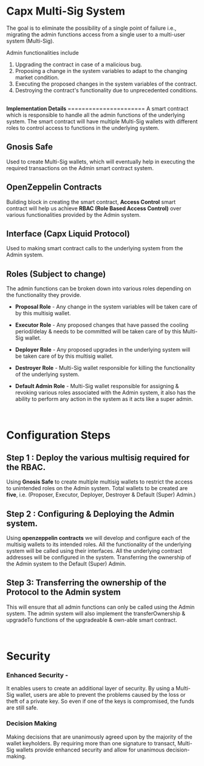 <b>Capx Multi-Sig System </b>
====================================
The goal is to eliminate the possibility of a single point of failure i.e., migrating the admin functions access from a single user to a multi-user system (Multi-Sig).

Admin functionalities include

1. Upgrading the contract in case of a malicious bug.
2. Proposing a change in the system variables to adapt to the changing market condition.
3. Executing the proposed changes in the system variables of the contract.
4. Destroying the contract's functionality due to unprecedented conditions.

<br>
<b>Implementation Details</b>
======================
A smart contract which is responsible to handle all the admin functions of the underlying system. The smart contract will have multiple Multi-Sig wallets with different roles to control access to functions in the underlying system.


## **Gnosis Safe**

Used to create Multi-Sig wallets, which will eventually help in executing the required transactions on the Admin smart contract system.

## **OpenZeppelin Contracts**

Building block in creating the smart contract, **Access Control** smart contract will help us achieve **RBAC (Role Based Access Control)** over various functionalities provided by the Admin system.

## **Interface (Capx Liquid Protocol)**

Used to making smart contract calls to the underlying system from the Admin system.

## **Roles (Subject to change)**

The admin functions can be broken down into various roles depending on the functionality they provide.

- **Proposal Role** - Any change in the system variables will be taken care of by this multisig wallet.

- **Executor Role** - Any proposed changes that have passed the cooling period/delay & needs to be committed will be taken care of by this Multi-Sig wallet.

- **Deployer Role** - Any proposed upgrades in the underlying system will be taken care of by this multisig wallet.

- **Destroyer Role** - Multi-Sig wallet responsible for killing the functionality of the underlying system.

- **Default Admin Role** - Multi-Sig wallet responsible for assigning & revoking various roles associated with the Admin system, it also has the ability to perform any action in the system as it acts like a super admin.

<br>

<b>Configuration Steps</b>
===========================

Step 1 : Deploy the various multisig required for the RBAC.
------------------------
Using **Gnosis Safe** to create multiple multisig wallets to restrict the access to unintended roles on the Admin system. Total wallets to be created are **five**, i.e. (Proposer, Executor, Deployer, Destroyer & Default (Super) Admin.)

Step 2 : Configuring & Deploying the Admin system.
------

Using **openzeppelin contracts** we will develop and configure each of the multisig wallets to its intended roles. All the functionality of the underlying system will be called using their interfaces. All the underlying contract addresses will be configured in the system. Transferring the ownership of the Admin system to the Default (Super) Admin.

Step 3: Transferring the ownership of the Protocol to the Admin system
-------

This will ensure that all admin functions can only be called using the Admin system. The admin system will also implement the transferOwnership & upgradeTo functions of the upgradeable & own-able smart contract.

<br>

<b>Security</b>
=======
### **Enhanced Security** -

It enables users to create an additional layer of security. By using a Multi-Sig wallet, users are able to prevent the problems caused by the loss or theft of a private key. So even if one of the keys is compromised, the funds are still safe.

### **Decision Making**

Making decisions that are unanimously agreed upon by the majority of the wallet keyholders. By requiring more than one signature to transact, Multi-Sig wallets provide enhanced security and allow for unanimous decision-making.